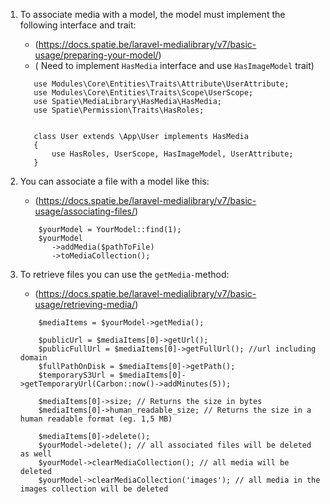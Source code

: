1. To associate media with a model, the model must implement the following interface and trait:
    - (https://docs.spatie.be/laravel-medialibrary/v7/basic-usage/preparing-your-model/)
    - ( Need to implement `HasMedia` interface and use `HasImageModel` trait)
    ```
       use Modules\Core\Entities\Traits\Attribute\UserAttribute;
       use Modules\Core\Entities\Traits\Scope\UserScope;
       use Spatie\MediaLibrary\HasMedia\HasMedia;
       use Spatie\Permission\Traits\HasRoles;
       
       
       class User extends \App\User implements HasMedia
       {
           use HasRoles, UserScope, HasImageModel, UserAttribute;
       }
    ```

2. You can associate a file with a model like this:
    - (https://docs.spatie.be/laravel-medialibrary/v7/basic-usage/associating-files/)
    ```
        $yourModel = YourModel::find(1);
        $yourModel
           ->addMedia($pathToFile)
           ->toMediaCollection(); 
    ```

3. To retrieve files you can use the `getMedia-`method:
    - (https://docs.spatie.be/laravel-medialibrary/v7/basic-usage/retrieving-media/)
    ```
        $mediaItems = $yourModel->getMedia();
   
        $publicUrl = $mediaItems[0]->getUrl();
        $publicFullUrl = $mediaItems[0]->getFullUrl(); //url including domain
        $fullPathOnDisk = $mediaItems[0]->getPath();
        $temporaryS3Url = $mediaItems[0]->getTemporaryUrl(Carbon::now()->addMinutes(5));
   
        $mediaItems[0]->size; // Returns the size in bytes
        $mediaItems[0]->human_readable_size; // Returns the size in a human readable format (eg. 1,5 MB)
   
        $mediaItems[0]->delete();
        $yourModel->delete(); // all associated files will be deleted as well
        $yourModel->clearMediaCollection(); // all media will be deleted
        $yourModel->clearMediaCollection('images'); // all media in the images collection will be deleted
    ```

